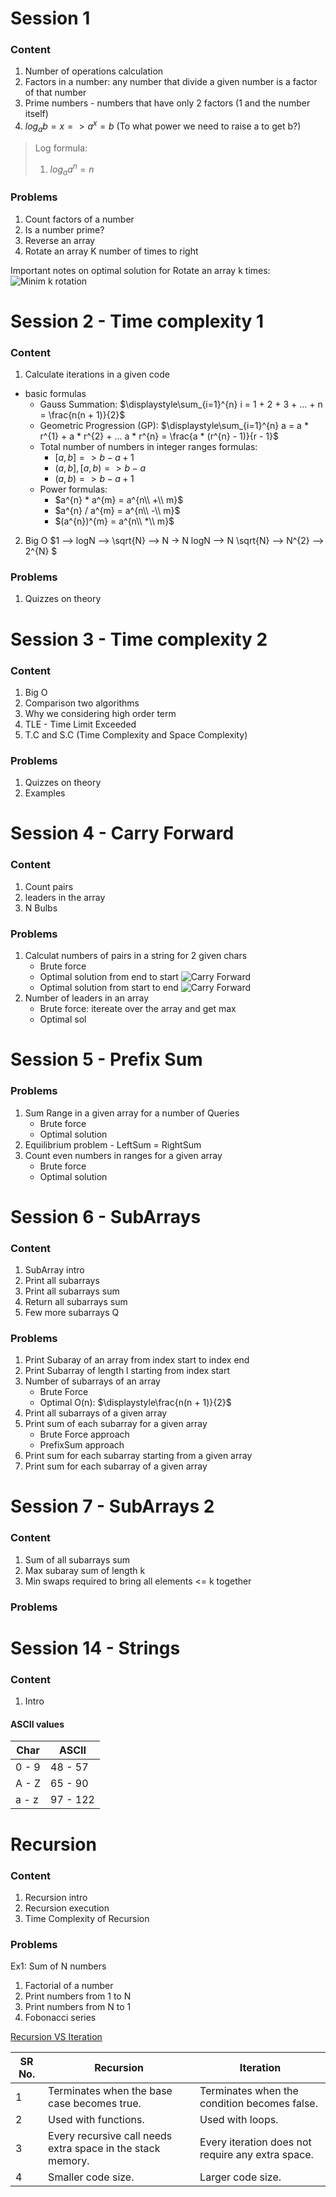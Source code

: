 # Session 1
### Content
1. Number of operations calculation
2. Factors in a number: any number that divide a given number is a factor of that number
3. Prime numbers - numbers that have only 2 factors (1 and the number itself)
4. $log_{a}b = x => a^x = b$ (To what power we need to raise a to get b?)
> Log formula:
> 1. $log_{a}a^n = n$

### Problems
1. Count factors of a number
2. Is a number prime?
3. Reverse an array
4. Rotate an array K number of times to right

Important notes on optimal solution for Rotate an array k times:
![Minim k rotation](./Docs/Images/ArrayRotationRemark.png "Minim k rotation")

# Session 2 - Time complexity 1
### Content
1. Calculate iterations in a given code
- basic formulas
	- Gauss Summation: $`\displaystyle\sum_{i=1}^{n} i = 1 + 2 + 3 + ... + n = \frac{n(n + 1)}{2}`$
  - Geometric Progression (GP): $`\displaystyle\sum_{i=1}^{n} a = a * r^{1} + a * r^{2} + ... a * r^{n} = \frac{a * (r^{n} - 1)}{r - 1}`$
  - Total number of numbers in integer ranges formulas:
    - $`[a, b] => b - a + 1`$
    - $`(a, b], [a, b) => b - a`$
    - $`(a, b) => b - a + 1`$
  - Power formulas:
    - $a^{n} * a^{m} = a^{n\\ +\\ m}$
    - $a^{n} / a^{m} = a^{n\\ -\\ m}$
    - $(a^{n})^{m} = a^{n\\ *\\ m}$
2. Big O
$1 --> logN --> \sqrt{N} --> N -> N logN --> N \sqrt{N} --> N^{2} --> 2^{N} $
### Problems
1. Quizzes on theory
   
# Session 3 - Time complexity 2
### Content
1. Big O
2. Comparison two algorithms
3. Why we considering high order term
4. TLE - Time Limit Exceeded
5. T.C and S.C (Time Complexity and Space Complexity)
### Problems
1. Quizzes on theory
2. Examples

# Session 4 - Carry Forward
### Content
1. Count pairs
2. leaders in the array
3. N Bulbs
### Problems
1. Calculat numbers of pairs in a string for 2 given chars
    - Brute force
    - Optimal solution from end to start
![Carry Forward](./Docs/Images/CarryForwardBack.png "Carry Forward right to left")
    - Optimal solution from start to end
![Carry Forward](./Docs/Images/CarryForward.png "Carry Forward right to left")
1. Number of leaders in an array
    - Brute force: itereate over the array and get max
    - Optimal sol
# Session 5 - Prefix Sum
### Problems
1. Sum Range in a given array for a number of Queries
    - Brute force 
    - Optimal solution
2. Equilibrium problem - LeftSum = RightSum 
3. Count even numbers in ranges for a given array
    - Brute force
    - Optimal solution


# Session 6 - SubArrays 
### Content
1. SubArray intro
2. Print all subarrays
3. Print all subarrays sum
4. Return all subarrays sum
5. Few more subarrays Q
### Problems
1. Print Subaray of an array from index start to index end
2. Print Subarray of length l starting from index start
3. Number of subarrays of an array
    - Brute Force
    - Optimal O(n): $`\displaystyle\frac{n(n + 1)}{2}`$
4. Print all subarrays of a given array
5. Print sum of each subarray for a given array
    - Brute Force approach
    - PrefixSum approach
6. Print sum for each subarray starting from a given array
7. Print sum for each subarray of a given array

# Session 7 - SubArrays 2
### Content
1. Sum of all subarrays sum
2. Max subaray sum of length k
3. Min swaps required to bring all elements <= k together

### Problems



# Session 14 - Strings
### Content
1. Intro

#### ASCII values

<!--- add a table with cars and values ranges for ascii--->
   | Char  | ASCII   |
   |-------|---------|
   | 0 - 9 | 48 - 57 |
   | A - Z | 65 - 90 |
   | a - z | 97 - 122|  


# Recursion
### Content
1. Recursion intro
1. Recursion execution
1. Time Complexity of Recursion

### Problems
Ex1: Sum of N numbers
1. Factorial of a number
1. Print numbers from 1 to N
1. Print numbers from N to 1
1. Fobonacci series 

[Recursion VS Iteration](https://www.geeksforgeeks.org/introduction-to-recursion-2/)

| SR No. | Recursion                                      | Iteration                                    |
|--------|------------------------------------------------|----------------------------------------------|
| 1      | Terminates when the base case becomes true.    | Terminates when the condition becomes false. |
| 2      | Used with functions.                           | Used with loops.                             |
| 3      | Every recursive call needs extra space in the stack memory. | Every iteration does not require any extra space. |
| 4      | Smaller code size.                             | Larger code size.                            |